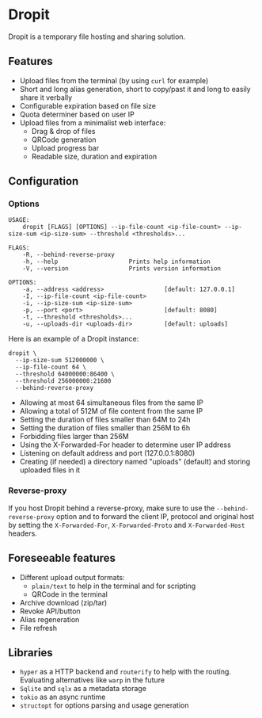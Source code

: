 # Dropit

Dropit is a temporary file hosting and sharing solution.

## Features

- Upload files from the terminal (by using `curl` for example)
- Short and long alias generation, short to copy/past it and long to easily share it verbally
- Configurable expiration based on file size
- Quota determiner based on user IP
- Upload files from a minimalist web interface:
    - Drag & drop of files
    - QRCode generation
    - Upload progress bar
    - Readable size, duration and expiration
  
## Configuration

### Options

```
USAGE:
    dropit [FLAGS] [OPTIONS] --ip-file-count <ip-file-count> --ip-size-sum <ip-size-sum> --threshold <thresholds>...

FLAGS:
    -R, --behind-reverse-proxy    
    -h, --help                    Prints help information
    -V, --version                 Prints version information

OPTIONS:
    -a, --address <address>                 [default: 127.0.0.1]
    -I, --ip-file-count <ip-file-count>    
    -i, --ip-size-sum <ip-size-sum>        
    -p, --port <port>                       [default: 8080]
    -t, --threshold <thresholds>...        
    -u, --uploads-dir <uploads-dir>         [default: uploads]
```

Here is an example of a Dropit instance:

```
dropit \
  --ip-size-sum 512000000 \
  --ip-file-count 64 \
  --threshold 64000000:86400 \
  --threshold 256000000:21600
  --behind-reverse-proxy
```

- Allowing at most 64 simultaneous files from the same IP
- Allowing a total of 512M of file content from the same IP
- Setting the duration of files smaller than 64M to 24h
- Setting the duration of files smaller than 256M to 6h
- Forbidding files larger than 256M
- Using the X-Forwarded-For header to determine user IP address
- Listening on default address and port (127.0.0.1:8080)
- Creating (if needed) a directory named "uploads" (default) and storing uploaded files in it

### Reverse-proxy

If you host Dropit behind a reverse-proxy, make sure to use the `--behind-reverse-proxy` option and to forward the client IP, protocol and original host by setting the `X-Forwarded-For`, `X-Forwarded-Proto` and `X-Forwarded-Host` headers.    
    
## Foreseeable features

- Different upload output formats:
    - `plain/text` to help in the terminal and for scripting
    - QRCode in the terminal
- Archive download (zip/tar)
- Revoke API/button
- Alias regeneration
- File refresh

## Libraries

- `hyper` as a HTTP backend and `routerify` to help with the routing. Evaluating alternatives like `warp` in the future
- `Sqlite` and `sqlx` as a metadata storage
- `tokio` as an async runtime
- `structopt` for options parsing and usage generation
